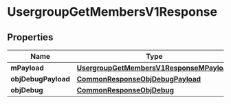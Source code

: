 

# UsergroupGetMembersV1Response

## Properties

Name | Type | Description | Notes
------------ | ------------- | ------------- | -------------
**mPayload** | [**UsergroupGetMembersV1ResponseMPayload**](UsergroupGetMembersV1ResponseMPayload.md) |  | 
**objDebugPayload** | [**CommonResponseObjDebugPayload**](CommonResponseObjDebugPayload.md) |  |  [optional]
**objDebug** | [**CommonResponseObjDebug**](CommonResponseObjDebug.md) |  |  [optional]




